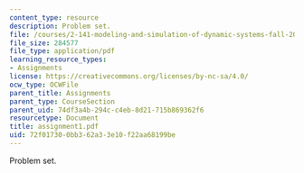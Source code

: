 ```yaml
---
content_type: resource
description: Problem set.
file: /courses/2-141-modeling-and-simulation-of-dynamic-systems-fall-2006/72f017300bb362a33e10f22aa68199be_assignment1.pdf
file_size: 284577
file_type: application/pdf
learning_resource_types:
- Assignments
license: https://creativecommons.org/licenses/by-nc-sa/4.0/
ocw_type: OCWFile
parent_title: Assignments
parent_type: CourseSection
parent_uid: 74df3a4b-294c-c4eb-8d21-715b869362f6
resourcetype: Document
title: assignment1.pdf
uid: 72f01730-0bb3-62a3-3e10-f22aa68199be
---
```

Problem set.